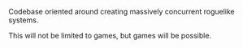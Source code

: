 Codebase oriented around creating massively concurrent roguelike systems.

This will not be limited to games, but games will be possible.

